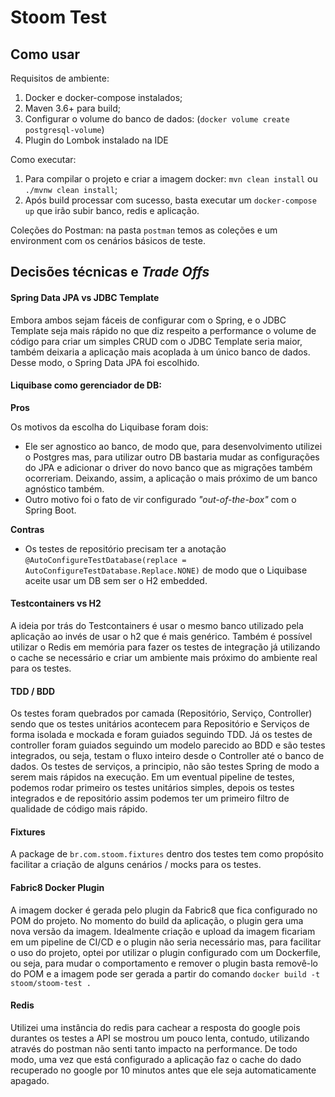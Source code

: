 # Stoom Test

## Como usar
Requisitos de ambiente:
1. Docker e docker-compose instalados;
1. Maven 3.6+ para build;
1. Configurar o volume do banco de dados: (`docker volume create postgresql-volume`)
1. Plugin do Lombok instalado na IDE

Como executar:
1. Para compilar o projeto e criar a imagem docker: `mvn clean install` ou `./mvnw clean install`;
1. Após build processar com sucesso, basta executar um `docker-compose up` que irão subir banco, redis e aplicação.

Coleções do Postman: na pasta `postman` temos as coleções e um environment com os cenários básicos de teste. 

## Decisões técnicas e _Trade Offs_

#### Spring Data JPA vs JDBC Template
Embora ambos sejam fáceis de configurar com o Spring, e o JDBC Template seja mais rápido no que diz respeito a performance o volume de código para criar um simples CRUD com o JDBC Template seria maior, também deixaria a aplicação mais acoplada à um único banco de dados.
Desse modo, o Spring Data JPA foi escolhido. 

#### Liquibase como gerenciador de DB:
**Pros**

Os motivos da escolha do Liquibase foram dois:
- Ele ser agnostico ao banco, de modo que, para desenvolvimento utilizei o Postgres mas, para utilizar outro DB bastaria mudar as configurações do JPA e adicionar o driver do novo banco que as migrações também ocorreriam. Deixando, assim, a aplicação o mais próximo de um banco agnóstico também.
- Outro motivo foi o fato de vir configurado _"out-of-the-box"_ com o Spring Boot.

**Contras**

- Os testes de repositório precisam ter a anotação `@AutoConfigureTestDatabase(replace =  AutoConfigureTestDatabase.Replace.NONE)` de modo que o Liquibase aceite usar um DB sem ser o H2 embedded.

#### Testcontainers vs H2
A ideia por trás do Testcontainers é usar o mesmo banco utilizado pela aplicação ao invés de usar o h2 que é mais genérico.
Também é possível utilizar o Redis em memória para fazer os testes de integração já utilizando o cache se necessário e criar um ambiente mais próximo do ambiente real para os testes.

#### TDD / BDD
Os testes foram quebrados por camada (Repositório, Serviço, Controller) sendo que os testes unitários acontecem para Repositório e Serviços de forma isolada e mockada e foram guiados seguindo TDD.
Já os testes de controller foram guiados seguindo um modelo parecido ao BDD e são testes integrados, ou seja, testam o fluxo inteiro desde o Controller até o banco de dados.
Os testes de serviços, a principio, não são testes Spring de modo a serem mais rápidos na execução. Em um eventual pipeline de testes, podemos rodar primeiro os testes unitários simples, depois os testes integrados e de repositório assim podemos ter um primeiro filtro de qualidade de código mais rápido. 

#### Fixtures
A package de `br.com.stoom.fixtures` dentro dos testes tem como propósito facilitar a criação de alguns cenários / mocks para os testes.

#### Fabric8 Docker Plugin
A imagem docker é gerada pelo plugin da Fabric8 que fica configurado no POM do projeto. No momento do build da aplicação, o plugin gera uma nova versão da imagem.
Idealmente criação e upload da imagem ficariam em um pipeline de CI/CD e o plugin não seria necessário mas, para facilitar o uso do projeto, optei por utilizar o plugin configurado com um Dockerfile, ou seja, para mudar o comportamento e remover o plugin basta removê-lo do POM e a imagem pode ser gerada a partir do comando `docker build -t stoom/stoom-test .`

#### Redis
Utilizei uma instância do redis para cachear a resposta do google pois durantes os testes a API se mostrou um pouco lenta, contudo, utilizando através do postman não senti tanto impacto na performance. De todo modo, uma vez que está configurado a aplicação faz o cache do dado recuperado no google por 10 minutos antes que ele seja automaticamente apagado.
 